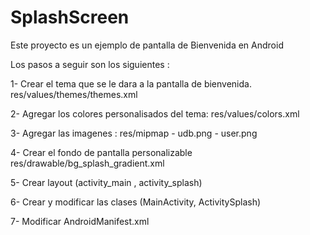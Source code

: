# SplashScreen
Este proyecto es un ejemplo de pantalla de Bienvenida en Android

Los pasos a seguir son los siguientes :

1- Crear el tema que se le dara a la pantalla de bienvenida.
   res/values/themes/themes.xml     

2- Agregar los colores personalisados del tema:
    res/values/colors.xml 

 3- Agregar las imagenes : res/mipmap 
    - udb.png
    - user.png

4- Crear el fondo de pantalla personalizable 
   res/drawable/bg_splash_gradient.xml   
        
5- Crear layout (activity_main , activity_splash)

6- Crear y modificar las clases (MainActivity, ActivitySplash)

7- Modificar AndroidManifest.xml


   
   

